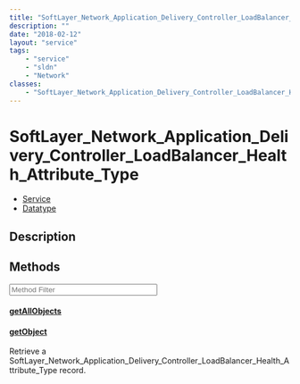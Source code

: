 ```yaml
---
title: "SoftLayer_Network_Application_Delivery_Controller_LoadBalancer_Health_Attribute_Type"
description: ""
date: "2018-02-12"
layout: "service"
tags:
    - "service"
    - "sldn"
    - "Network"
classes:
    - "SoftLayer_Network_Application_Delivery_Controller_LoadBalancer_Health_Attribute_Type"
---
```

# SoftLayer_Network_Application_Delivery_Controller_LoadBalancer_Health_Attribute_Type
<div id='service-datatype'>
    <ul id='sldn-reference-tabs'>
    <li id='service'> <a href='/reference/services/SoftLayer_Network_Application_Delivery_Controller_LoadBalancer_Health_Attribute_Type' >Service</a></li>    <li id='datatype'> <a href='/reference/datatypes/SoftLayer_Network_Application_Delivery_Controller_LoadBalancer_Health_Attribute_Type' >Datatype</a></li>
    </ul>
</div>

## Description




        
<div id="properties" class="content service-content">

## Methods

<div class="view-filters">
    <div class="clearfix">
        <div class="search-input-box">
            <input placeholder="Method Filter" onkeyup="titleSearch(inputId='edit-combine', divId='method-div', elementClass='method-row')" 
                type="text" id="edit-combine" value="" size="30" maxlength="128" class="form-text">
        </div>
    </div>
</div>

<div id="method-div">

<div class="method-row">

#### [getAllObjects](/reference/services/SoftLayer_Network_Application_Delivery_Controller_LoadBalancer_Health_Attribute_Type/getAllObjects)

</div>

<div class="method-row">

#### [getObject](/reference/services/SoftLayer_Network_Application_Delivery_Controller_LoadBalancer_Health_Attribute_Type/getObject)
Retrieve a SoftLayer_Network_Application_Delivery_Controller_LoadBalancer_Health_Attribute_Type record.
</div>
</div>

</div>

